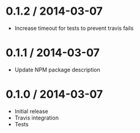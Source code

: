 
0.1.2 / 2014-03-07 
==================

 * Increase timeout for tests to prevent travis fails

0.1.1 / 2014-03-07 
==================

 * Update NPM package description

0.1.0 / 2014-03-07
==================

 * Initial release
 * Travis integration
 * Tests

